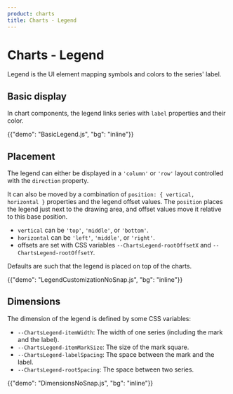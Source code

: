 ```yaml
---
product: charts
title: Charts - Legend
---
```


# Charts - Legend

<p class="description">Legend is the UI element mapping symbols and colors to the series' label.</p>

## Basic display

In chart components, the legend links series with `label` properties and their color.

{{"demo": "BasicLegend.js", "bg": "inline"}}

## Placement

The legend can either be displayed in a `'column'` or `'row'` layout controlled with the `direction` property.

It can also be moved by a combination of `position: { vertical, horizontal }` properties and the legend offset values.
The `position` places the legend just next to the drawing area, and offset values move it relative to this base position.

- `vertical` can be `'top'`, `'middle'`, or `'bottom'`.
- `horizontal` can be `'left'`, `'middle'`, or `'right'`.
- offsets are set with CSS variables `--ChartsLegend-rootOffsetX` and `--ChartsLegend-rootOffsetY`.

Defaults are such that the legend is placed on top of the charts.

{{"demo": "LegendCustomizationNoSnap.js", "bg": "inline"}}

## Dimensions

The dimension of the legend is defined by some CSS variables:

- `--ChartsLegend-itemWidth`: The width of one series (including the mark and the label).
- `--ChartsLegend-itemMarkSize`: The size of the mark square.
- `--ChartsLegend-labelSpacing`: The space between the mark and the label.
- `--ChartsLegend-rootSpacing`: The space between two series.

{{"demo": "DimensionsNoSnap.js", "bg": "inline"}}

